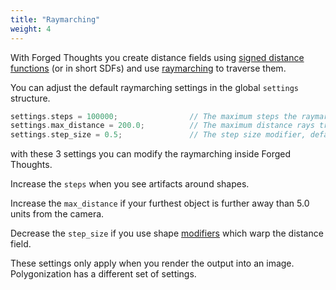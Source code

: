 ```yaml
---
title: "Raymarching"
weight: 4
---
```


With Forged Thoughts you create distance fields using [signed distance functions](https://en.wikipedia.org/wiki/Signed_distance_function) (or in short SDFs) and use [raymarching](https://en.wikipedia.org/wiki/Ray_marching) to traverse them.

You can adjust the default raymarching settings in the global ```settings``` structure.

```rust
settings.steps = 100000;                // The maximum steps the raymarcher executes, default is 10000
settings.max_distance = 200.0;          // The maximum distance rays traverse, default is 5.0
settings.step_size = 0.5;               // The step size modifier, default is 1.0
```

with these 3 settings you can modify the raymarching inside Forged Thoughts.

Increase the ```steps``` when you see artifacts around shapes.

Increase the ```max_distance``` if your furthest object is further away than 5.0 units from the camera.

Decrease the ```step_size``` if you use shape [modifiers](../../modeling/modifier/) which warp the distance field.

These settings only apply when you render the output into an image. Polygonization has a different set of settings.